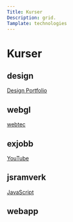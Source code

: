 ```yaml
---
Title: Kurser
Description: grid.
Tamplate: technologies
---
```


Kurser 
==========================

<div class="course-box design" >
    <h2>design</h2>
    <a href="/index.md" ali="Design Portfolio">Design Portfolio</a>
    </div>
<div class="course-box webgl" >
    <h2>webgl</h2>
    <a href="../../../../webtec/me/report/">webtec</a>
    </div>
<div class="course-box exjobb" >
    <h2>exjobb</h2>
    <a href="https://www.youtube.com/@AlirezaHezareh">YouTube</a>
    </div>
<div class="course-box jsramverk" >
    <h2>jsramverk</h2>
    <a href="../../../../js/me/redovisa/index.html">JavaScript</a>
    </div>
<div class="course-box webapp" >
    <h2>webapp</h2></div>
